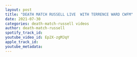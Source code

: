 ```yaml
---
layout: post
title: "DEATH MATCH RUSSELL LIVE  WITH TERRENCE WARD CWFM"
date: 2021-07-30
categories: death-match-russell videos
author: death-match-russell
spotify_track_id: 
youtube_video_id: Ep2X-zgMJqY
apple_track_id: 
youtube_metadata: 
---
```

